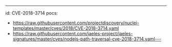 ---
id: CVE-2018-3714
pocs:
  - https://raw.githubusercontent.com/projectdiscovery/nuclei-templates/master/cves/2018/CVE-2018-3714.yaml
  - https://raw.githubusercontent.com/jaeles-project/jaeles-signatures/master/cves/nodejs-path-traversal-cve-2018-3714.yaml---
